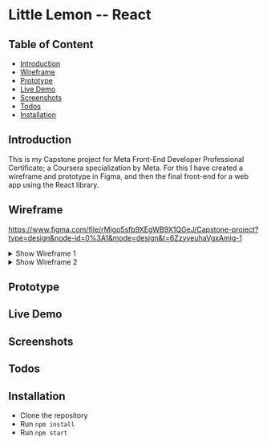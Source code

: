 # Little Lemon -- React

## Table of Content

- [Introduction](#introduction)
- [Wireframe](#wireframe)
- [Prototype](#prototype)
- [Live Demo](#live-demo)
- [Screenshots](#screenshots)
- [Todos](#todos)
- [Installation](#installation)

## Introduction

This is my Capstone project for Meta Front-End Developer Professional Certificate; a Coursera specialization by Meta.
For this I have created a wireframe and prototype in Figma, and then the final front-end for a web app using the React library.

## Wireframe

https://www.figma.com/file/rMigo5sfb9XEgWB9X1QGeJ/Capstone-project?type=design&node-id=0%3A1&mode=design&t=6ZzyyeuhaVgxAmig-1

<details>

<summary>Show Wireframe 1</summary>

![wireframe-home](./readmeAssets/wireframe/HOME.png)

</details> <details>

<summary>Show Wireframe 2</summary>

![wireframe-reservations](./readmeAssets/wireframe/RESERVATION.png)
</details>

## Prototype

## Live Demo

## Screenshots

## Todos

## Installation

- Clone the repository
- Run `npm install`
- Run `npm start`
